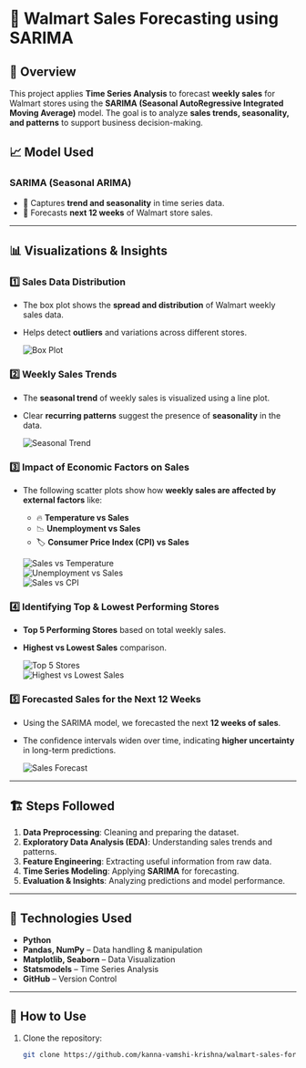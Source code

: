 # 🛒 Walmart Sales Forecasting using SARIMA

## 📌 Overview
This project applies **Time Series Analysis** to forecast **weekly sales** for Walmart stores using the **SARIMA (Seasonal AutoRegressive Integrated Moving Average)** model. The goal is to analyze **sales trends, seasonality, and patterns** to support business decision-making.

## 📈 Model Used
### **SARIMA (Seasonal ARIMA)**
- 📌 Captures **trend and seasonality** in time series data.
- 📌 Forecasts **next 12 weeks** of Walmart store sales.

---

## 📊 Visualizations & Insights

### **1️⃣ Sales Data Distribution**
- The box plot shows the **spread and distribution** of Walmart weekly sales data.
- Helps detect **outliers** and variations across different stores.

  ![Box Plot](https://github.com/kanna-vamshi-krishna/walmart-sales-forecast/blob/main/boxplot_walmart.png?raw=true)

### **2️⃣ Weekly Sales Trends**
- The **seasonal trend** of weekly sales is visualized using a line plot.
- Clear **recurring patterns** suggest the presence of **seasonality** in the data.

  ![Seasonal Trend](https://github.com/kanna-vamshi-krishna/walmart-sales-forecast/blob/main/seasonal%20trend.png?raw=true)
### **3️⃣ Impact of Economic Factors on Sales**
- The following scatter plots show how **weekly sales are affected by external factors** like:
  - 🔥 **Temperature vs Sales**
  - 📉 **Unemployment vs Sales**
  - 🏷 **Consumer Price Index (CPI) vs Sales**

  ![Sales vs Temperature](https://github.com/kanna-vamshi-krishna/walmart-sales-forecast/blob/main/sales%20vs%20temp.png?raw=true)  
  ![Unemployment vs Sales](https://github.com/kanna-vamshi-krishna/walmart-sales-forecast/blob/main/unemployement%20vs%20sales.png?raw=true)  
  ![Sales vs CPI](https://github.com/kanna-vamshi-krishna/walmart-sales-forecast/blob/main/sales%20vs%20cpi.png?raw=true)  

### **4️⃣ Identifying Top & Lowest Performing Stores**
- **Top 5 Performing Stores** based on total weekly sales.
- **Highest vs Lowest Sales** comparison.

  ![Top 5 Stores](https://github.com/kanna-vamshi-krishna/walmart-sales-forecast/blob/main/top%205%20stores.png?raw=true)  
  ![Highest vs Lowest Sales](https://github.com/kanna-vamshi-krishna/walmart-sales-forecast/blob/main/highest%20vs%20lowest%20sales.png?raw=true)  

### **5️⃣ Forecasted Sales for the Next 12 Weeks**
- Using the SARIMA model, we forecasted the next **12 weeks of sales**.
- The confidence intervals widen over time, indicating **higher uncertainty** in long-term predictions.

  ![Sales Forecast](https://github.com/kanna-vamshi-krishna/walmart-sales-forecast/blob/main/sarima%20forecast.png?raw=true)  

---

## 🏗 Steps Followed
1. **Data Preprocessing**: Cleaning and preparing the dataset.
2. **Exploratory Data Analysis (EDA)**: Understanding sales trends and patterns.
3. **Feature Engineering**: Extracting useful information from raw data.
4. **Time Series Modeling**: Applying **SARIMA** for forecasting.
5. **Evaluation & Insights**: Analyzing predictions and model performance.

---

## 🚀 Technologies Used
- **Python**
- **Pandas, NumPy** – Data handling & manipulation
- **Matplotlib, Seaborn** – Data Visualization
- **Statsmodels** – Time Series Analysis
- **GitHub** – Version Control

---

## 📌 How to Use
1. Clone the repository:  
   ```bash
   git clone https://github.com/kanna-vamshi-krishna/walmart-sales-forecast.git


